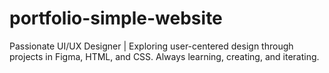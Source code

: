 # portfolio-simple-website
Passionate UI/UX Designer | Exploring user-centered design through projects in Figma, HTML, and CSS. Always learning, creating, and iterating.
